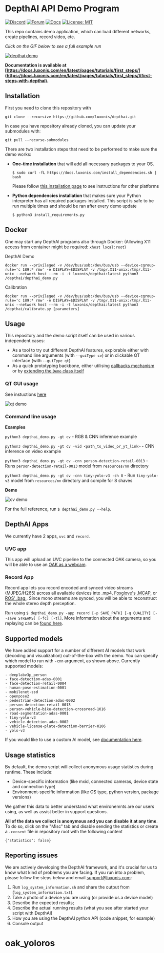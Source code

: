 # DepthAI API Demo Program

[![Discord](https://img.shields.io/discord/790680891252932659?label=Discord)](https://discord.gg/luxonis)
[![Forum](https://img.shields.io/badge/Forum-discuss-orange)](https://discuss.luxonis.com/)
[![Docs](https://img.shields.io/badge/Docs-DepthAI-yellow)](https://docs.luxonis.com)
[![License: MIT](https://img.shields.io/badge/License-MIT-green.svg)](https://opensource.org/licenses/MIT)

This repo contains demo application, which can load different networks, create pipelines, record video, etc.

_Click on the GIF below to see a full example run_

[![depthai demo](https://user-images.githubusercontent.com/5244214/142426845-82f5f8fd-ad1a-4873-97a5-2b3fcdb0ca2e.gif)](https://www.youtube.com/watch?v=sCZpsFQBffk)


__Documentation is available at [https://docs.luxonis.com/en/latest/pages/tutorials/first_steps/](https://docs.luxonis.com/en/latest/pages/tutorials/first_steps/#first-steps-with-depthai).__

## Installation
First you need to clone this repository with
```
git clone --recursive https://github.com/luxonis/depthai.git
```
In case you have repository already cloned, you can update your submodules with:
```
git pull --recurse-submodules 
```
There are two installation steps that need to be performed to make sure the demo works:
- **One-time installation** that will add all necessary packages to your OS.
  ```
  $ sudo curl -fL https://docs.luxonis.com/install_dependencies.sh | bash
  ```
  Please follow [this installation page](https://docs.luxonis.com/projects/api/en/latest/install/) to see instructions for other platforms


- **Python dependencies installation** that makes sure your Python interpreter has all required packages installed.
  This script is safe to be run multiple times and should be ran after every demo update
  ```
  $ python3 install_requirements.py
  ```

## Docker

One may start any DepthAI programs also through Docker:
(Allowing X11 access from container might be required: `xhost local:root`)

DepthAI Demo
```
docker run --privileged -v /dev/bus/usb:/dev/bus/usb --device-cgroup-rule='c 189:* rmw' -e DISPLAY=$DISPLAY -v /tmp/.X11-unix:/tmp/.X11-unix --network host --rm -i -t luxonis/depthai:latest python3 /depthai/depthai_demo.py
```

Calibration
```
docker run --privileged -v /dev/bus/usb:/dev/bus/usb --device-cgroup-rule='c 189:* rmw' -e DISPLAY=$DISPLAY -v /tmp/.X11-unix:/tmp/.X11-unix --network host --rm -i -t luxonis/depthai:latest python3 /depthai/calibrate.py [parameters]
```


## Usage

This repository and the demo script itself can be used in various independent cases:
- As a tool to try out different DepthAI features, explorable either with command line arguments (with `--guiType cv`) or in clickable QT interface (with `--guiType qt`)
- As a quick prototyping backbone, either utilising [callbacks mechanism](https://docs.luxonis.com/en/latest/pages/tutorials/first_steps/#callbacks-file) or by [extending the `Demo` class itself](https://docs.luxonis.com/en/latest/pages/tutorials/first_steps/#importing-demo-as-a-class)

### QT GUI usage

See instuctions [here](https://docs.luxonis.com/en/latest/pages/tutorials/first_steps/#default-run)

![qt demo](https://user-images.githubusercontent.com/5244214/142722740-47e545b7-c7fe-4132-9704-ae3b47d60957.png)

### Command line usage

**Examples**

`python3 depthai_demo.py -gt cv` - RGB & CNN inference example

`python3 depthai_demo.py -gt cv -vid <path_to_video_or_yt_link>` - CNN inference on video example

`python3 depthai_demo.py -gt cv -cnn person-detection-retail-0013` - Runs `person-detection-retail-0013` model from `resources/nn` directory

`python3 depthai_demo.py -gt cv -cnn tiny-yolo-v3 -sh 8` - Run `tiny-yolo-v3` model from `resources/nn` directory and compile for 8 shaves

**Demo**

![cv demo](https://user-images.githubusercontent.com/18037362/177605180-8f327513-131d-4c31-9829-3579bd717c6a.jpg)

For the full reference, run ``$ depthai_demo.py --help``.

## DepthAI Apps

We currently have 2 apps, ``uvc`` and ``record``.

### UVC app

This app will upload an UVC pipeline to the connected OAK camera, so you will be able to use an [OAK as a webcam](https://docs.luxonis.com/en/latest/pages/oak_webcam/).

### Record App

Record app lets you record encoded and synced video streams (MJPEG/H265) across all available devices into .mp4, [Foxglove's .MCAP](https://mcap.dev/), or [ROS' .bag ](http://wiki.ros.org/rosbag). Since mono streams are synced, you will be able to reconstruct the whole stereo depth perception.

Run using ``$ depthai_demo.py -app record [-p SAVE_PATH] [-q QUALITY] [--save STREAMS] [-fc] [-tl]``. More information about the arguments and replaying can be [found here](https://github.com/luxonis/depthai-experiments/tree/master/gen2-record-replay).

## Supported models

We have added support for a number of different AI models that work (decoding and visualization) out-of-the-box with the demo. You can specify which model to run with `-cnn` argument, as shown above. Currently supported models:

```
- deeplabv3p_person
- face-detection-adas-0001
- face-detection-retail-0004
- human-pose-estimation-0001
- mobilenet-ssd
- openpose2
- pedestrian-detection-adas-0002
- person-detection-retail-0013
- person-vehicle-bike-detection-crossroad-1016
- road-segmentation-adas-0001
- tiny-yolo-v3
- vehicle-detection-adas-0002
- vehicle-license-plate-detection-barrier-0106
- yolo-v3
```

If you would like to use a custom AI model, see [documentation here](https://docs.luxonis.com/en/latest/pages/tutorials/first_steps/#using-custom-models).

## Usage statistics

By default, the demo script will collect anonymous usage statistics during runtime. These include:
- Device-specific information (like mxid, connected cameras, device state and connection type)
- Environment-specific information (like OS type, python version, package versions)

We gather this data to better understand what environemnts are our users using, as well as assist better in support questions.

**All of the data we collect is anonymous and you can disable it at any time**. To do so, click on the "Misc" tab and disable sending the statistics or create a `.consent` file in repository root with the following content

```
{"statistics": false}
```

## Reporting issues

We are actively developing the DepthAI framework, and it's crucial for us to know what kind of problems you are facing.
If you run into a problem, please follow the steps below and email support@luxonis.com:

1. Run `log_system_information.sh` and share the output from (`log_system_information.txt`).
2. Take a photo of a device you are using (or provide us a device model)
3. Describe the expected results;
4. Describe the actual running results (what you see after started your script with DepthAI)
5. How you are using the DepthAI python API (code snippet, for example)
6. Console output
# oak_yoloros
